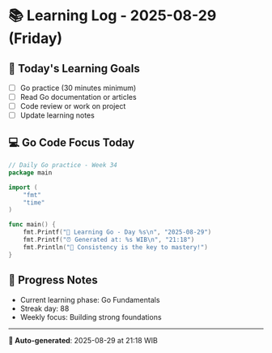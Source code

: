 # 📚 Learning Log - 2025-08-29 (Friday)

## 🎯 Today's Learning Goals
- [ ] Go practice (30 minutes minimum)
- [ ] Read Go documentation or articles
- [ ] Code review or work on project
- [ ] Update learning notes

## 💻 Go Code Focus Today
```go
// Daily Go practice - Week 34
package main

import (
    "fmt"
    "time"
)

func main() {
    fmt.Printf("🚀 Learning Go - Day %s\n", "2025-08-29")
    fmt.Printf("⏰ Generated at: %s WIB\n", "21:18")
    fmt.Println("💪 Consistency is the key to mastery!")
}
```

## 🌟 Progress Notes
- Current learning phase: Go Fundamentals
- Streak day: 88
- Weekly focus: Building strong foundations

---
**🤖 Auto-generated**: 2025-08-29 at 21:18 WIB

